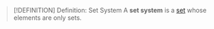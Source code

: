 >[!DEFINITION] Definition: Set System
>A **set system** is a [set](../Set.md) whose elements are only sets.